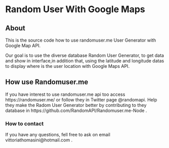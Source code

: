 <h1>Random User With Google Maps</h1>

<h2>About</h2> 
This is the source code how to use randomuser.me User Generator with Google Map API.

Our goal is to use the diverse database Random User Generator, to get data and show in interface,in addition that, using the latitude and longitude datas to display where is the user location with Google Maps API. 

<h2>How use Randomuser.me</h2>
If you have interest to use randomuser.me api too access https://randomuser.me/ or follow they in Twitter page @randomapi.
Help they make the Radom User Generator better by contributing to they database in https://github.com/RandomAPI/Randomuser.me-Node .

<h3>How to contact</h3>
If you have any questions, fell free to ask on email vittoriathomasini@hotmail.com .
